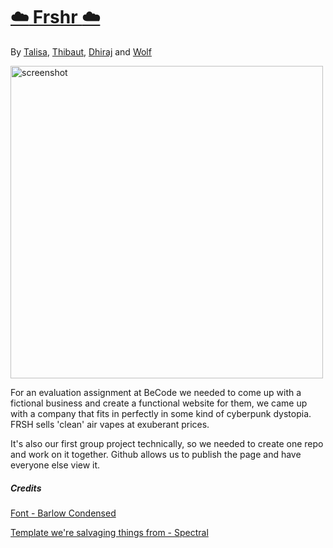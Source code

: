 # [:cloud: Frshr :cloud:](https://nikske.github.io/frshr/)

By [Talisa](https://github.com/tallyvanv), [Thibaut](https://github.com/thibence-95), [Dhiraj](https://github.com/grgdhiraj) and [Wolf](https://github.com/Nikske)

<img src="https://i.imgur.com/SNVZpxM.png" width="500" alt="screenshot">

For an evaluation assignment at BeCode we needed to come up with a fictional business and create a functional website for them, we came up with a company that fits in perfectly in some kind of cyberpunk dystopia. FRSH sells 'clean' air vapes at exuberant prices.

It's also our first group project technically, so we needed to create one repo and work on it together. Github allows us to publish the page and have everyone else view it.


##### Credits

[Font - Barlow Condensed](https://fonts.google.com/specimen/Barlow+Condensed)

[Template we're salvaging things from - Spectral](https://html5up.net/spectral)
